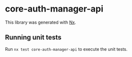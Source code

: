 # core-auth-manager-api

This library was generated with [Nx](https://nx.dev).

## Running unit tests

Run `nx test core-auth-manager-api` to execute the unit tests.
